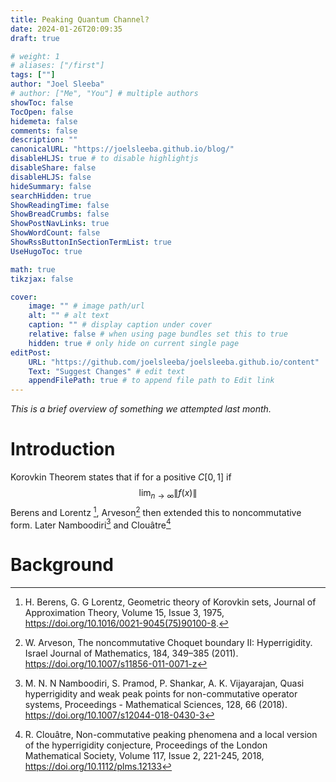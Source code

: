 ```yaml
---
title: Peaking Quantum Channel?
date: 2024-01-26T20:09:35
draft: true

# weight: 1
# aliases: ["/first"]
tags: [""]
author: "Joel Sleeba"
# author: ["Me", "You"] # multiple authors
showToc: false
TocOpen: false
hidemeta: false
comments: false
description: ""
canonicalURL: "https://joelsleeba.github.io/blog/"
disableHLJS: true # to disable highlightjs
disableShare: false
disableHLJS: false
hideSummary: false
searchHidden: true
ShowReadingTime: false
ShowBreadCrumbs: false
ShowPostNavLinks: true
ShowWordCount: false
ShowRssButtonInSectionTermList: true
UseHugoToc: true

math: true
tikzjax: false

cover:
    image: "" # image path/url
    alt: "" # alt text
    caption: "" # display caption under cover
    relative: false # when using page bundles set this to true
    hidden: true # only hide on current single page
editPost:
    URL: "https://github.com/joelsleeba/joelsleeba.github.io/content"
    Text: "Suggest Changes" # edit text
    appendFilePath: true # to append file path to Edit link
---
```


_This is a brief overview of something we attempted last month._

# Introduction
Korovkin Theorem states that if for a positive $C[0, 1]$ if
$$ \lim_{n \to \infty} \|f(x)\|$$
Berens and Lorentz [^1], Arveson[^2] then extended this to noncommutative form. Later Namboodiri[^3] and  Clouâtre[^4]

# Background


[^1]: H. Berens, G. G Lorentz, Geometric theory of Korovkin sets, Journal of Approximation Theory, Volume 15, Issue 3, 1975, https://doi.org/10.1016/0021-9045(75)90100-8.
[^2]: W. Arveson, The noncommutative Choquet boundary II: Hyperrigidity. Israel Journal of  Mathematics, 184, 349–385 (2011). https://doi.org/10.1007/s11856-011-0071-z
[^3]: M. N. N Namboodiri, S. Pramod, P. Shankar, A. K. Vijayarajan, Quasi hyperrigidity and weak peak points for non-commutative operator systems, Proceedings - Mathematical Sciences, 128, 66 (2018). https://doi.org/10.1007/s12044-018-0430-3
[^4]: R.  Clouâtre, Non-commutative peaking phenomena and a local version of the hyperrigidity conjecture, Proceedings of the London Mathematical Society, Volume 117, Issue 2, 221-245, 2018, https://doi.org/10.1112/plms.12133
[^5]: P. P. Korovkin. On convergence of linear positive operators in the space of continuous functions. Dokl. Akad. Nauk SSSR (N.S.), 90:961–964, 1953.
